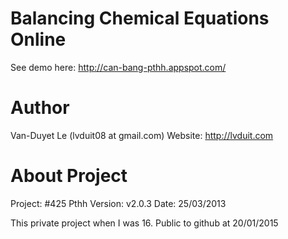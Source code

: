 # Balancing Chemical Equations Online
See demo here: http://can-bang-pthh.appspot.com/

# Author 
Van-Duyet Le (lvduit08 at gmail.com)
Website: http://lvduit.com

# About Project
Project: #425 Pthh
Version: v2.0.3
Date: 25/03/2013

This private project when I was 16. Public to github at 20/01/2015
